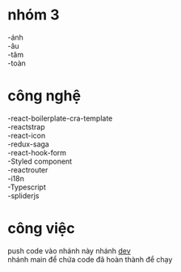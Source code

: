 # nhóm 3

-ánh<br>
-âu <br>
-tâm<br>
-toàn<br>

# công nghệ

-react-boilerplate-cra-template<br>
-reactstrap<br>
-react-icon<br>
-redux-saga<br>
-react-hook-form<br>
-Styled component<br>
-reactrouter<br>
-i18n<br>
-Typescript<br>
-spliderjs<br>

# công việc

push code vào nhánh này nhánh [dev](https://github.com/nguyenanh1609/edsolabs-team-3/tree/dev)<br>
nhánh main để chứa code đã hoàn thành để chạy
